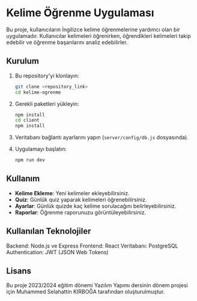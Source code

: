 # Kelime Öğrenme Uygulaması

Bu proje, kullanıcıların İngilizce kelime öğrenmelerine yardımcı olan bir uygulamadır. Kullanıcılar kelimeleri öğrenirken, öğrendikleri kelimeleri takip edebilir ve öğrenme başarılarını analiz edebilirler. 

## Kurulum

1. Bu repository'yi klonlayın:
    ```sh
    git clone <repository_link>
    cd kelime-ogrenme
    ```

2. Gerekli paketleri yükleyin:
    ```sh
    npm install
    cd client
    npm install
    ```

3. Veritabanı bağlantı ayarlarını yapın (`server/config/db.js` dosyasında).

4. Uygulamayı başlatın:
    ```sh
    npm run dev
    ```

## Kullanım

- **Kelime Ekleme**: Yeni kelimeler ekleyebilirsiniz.
- **Quiz**: Günlük quiz yaparak kelimeleri öğrenebilirsiniz.
- **Ayarlar**: Günlük quizde kaç kelime sorulacağını belirleyebilirsiniz.
- **Raporlar**: Öğrenme raporunuzu görüntüleyebilirsiniz.

## Kullanılan Teknolojiler

Backend: Node.js ve Express
Frontend: React
Veritabanı: PostgreSQL
Authentication: JWT (JSON Web Tokens)

## Lisans
Bu proje 2023/2024 eğitim dönemi Yazılım Yapımı dersinin dönem projesi için Muhammed Selahattin KIRBOĞA tarafından oluşturulmuştur.
